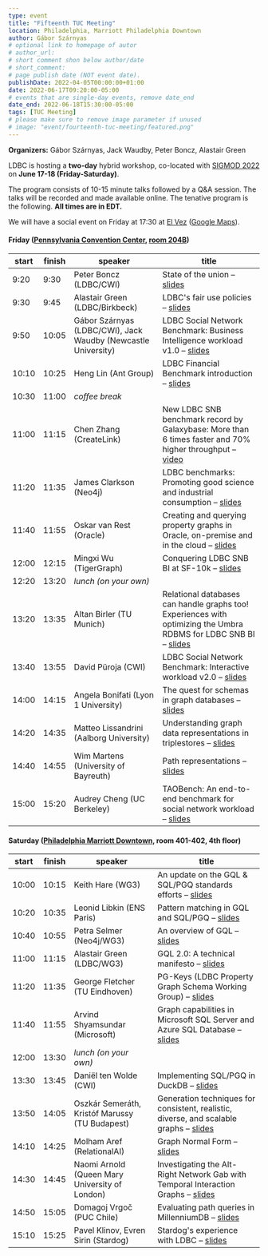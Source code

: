 ```yaml
---
type: event
title: "Fifteenth TUC Meeting"
location: Philadelphia, Marriott Philadelphia Downtown
author: Gábor Szárnyas
# optional link to homepage of autor
# author_url:
# short comment shon below author/date
# short_comment:
# page publish date (NOT event date).
publishDate: 2022-04-05T00:00:00+01:00
date: 2022-06-17T09:20:00-05:00
# events that are single-day events, remove date_end
date_end: 2022-06-18T15:30:00-05:00
tags: [TUC Meeting]
# please make sure to remove image parameter if unused
# image: "event/fourteenth-tuc-meeting/featured.png"
---
```


**Organizers:** Gábor Szárnyas, Jack Waudby, Peter Boncz, Alastair Green

LDBC is hosting a **two-day** hybrid workshop, co-located with [SIGMOD 2022](https://2022.sigmod.org/venue.shtml) on **June 17-18 (Friday-Saturday)**.

The program consists of 10-15 minute talks followed by a Q&A session. The talks will be recorded and made available online.
The tenative program is the following. **All times are in EDT.**

We will have a social event on Friday at 17:30 at [El Vez](https://elvezrestaurant.com/) ([Google Maps](https://g.page/ElVezPhilly)).

#### Friday ([Pennsylvania Convention Center](https://www.paconvention.com/), [room 204B](https://2022.sigmod.org/program.shtml))

| start | finish | speaker                                                       | title |
|-------|--------|---------------------------------------------------------------|-------------------------------------------------------------------------------------------------|
| 9:20  | 9:30   | Peter Boncz (LDBC/CWI)                                        | State of the union – [slides](attachments/peter-boncz-state-of-the-union.pdf) |
| 9:30  | 9:45   | Alastair Green (LDBC/Birkbeck)                                | LDBC's fair use policies – [slides](attachments/alastair-green-fair-use-of-the-ldbc-trademark.pdf) |
| 9:50  | 10:05  | Gábor Szárnyas (LDBC/CWI), Jack Waudby (Newcastle University) | LDBC Social Network Benchmark: Business Intelligence workload v1.0 – [slides](attachments/gabor-szarnyas-ldbc-snb-bi.pdf) |
| 10:10 | 10:25  | Heng Lin (Ant Group)                                          | LDBC Financial Benchmark introduction – [slides](attachments/heng-lin-ldbc-financial-benchmark-introduction.pdf) |
| 10:30 | 11:00  | _coffee break_                                                | |
| 11:00 | 11:15  | Chen Zhang (CreateLink)                                       | New LDBC SNB benchmark record by Galaxybase: More than 6 times faster and 70% higher throughput – [video](https://youtu.be/sMzTsb8iw_Y) |
| 11:20 | 11:35  | James Clarkson (Neo4j)                                        | LDBC benchmarks: Promoting good science and industrial consumption – [slides](attachments/james-clarkson-ldbc-benchmarks-promoting-good-science-and-industrial-consumption.pdf) |
| 11:40 | 11:55  | Oskar van Rest (Oracle)                                       | Creating and querying property graphs in Oracle, on-premise and in the cloud – [slides](attachments/oskar-van-rest-creating-and-querying-property-graphs-in-oracle-on-premise-and-in-the-cloud.pdf) |
| 12:00 | 12:15  | Mingxi Wu (TigerGraph)                                        | Conquering LDBC SNB BI at SF-10k – [slides](attachments/mingxi-wu-conquering-ldbc-snb-bi-at-sf10k.pdf) |
| 12:20 | 13:20  | _lunch (on your own)_                                         | |
| 13:20 | 13:35  | Altan Birler (TU Munich)                                      | Relational databases can handle graphs too! Experiences with optimizing the Umbra RDBMS for LDBC SNB BI – [slides](attachments/altan-birler-relational-databases-can-handle-graphs-too.pdf) |
| 13:40 | 13:55  | David Püroja (CWI)                                            | LDBC Social Network Benchmark: Interactive workload v2.0 – [slides](attachments/david-puroja-ldbc-snb-interactive-workload-v2.0.pdf) |
| 14:00 | 14:15  | Angela Bonifati (Lyon 1 University)                           | The quest for schemas in graph databases – [slides](attachments/angela-bonifati-the-quest-for-schemas-in-graph-databases.pdf) |
| 14:20 | 14:35  | Matteo Lissandrini (Aalborg University)                       | Understanding graph data representations in triplestores – [slides](attachments/) |
| 14:40 | 14:55  | Wim Martens (University of Bayreuth)                          | Path representations – [slides](attachments/wim-martens-path-representations.pdf) |
| 15:00 | 15:20  | Audrey Cheng	(UC Berkeley)                                    | TAOBench: An end-to-end benchmark for social network workload – [slides](attachments/) |


#### Saturday ([Philadelphia Marriott Downtown](), room 401-402, 4th floor)

| start | finish | speaker                                                  | title |
|-------|--------|----------------------------------------------------------|---------------------------------------------------------------------------------------|
| 10:00	| 10:15  | Keith Hare (WG3)                                         | An update on the GQL & SQL/PGQ standards efforts  – [slides](attachments/keith-hare-property-graph-standards-process-and-timing.pdf) |
| 10:20	| 10:35  | Leonid Libkin (ENS Paris)                                | Pattern matching in GQL and SQL/PGQ  – [slides](attachments/pattern-matching-in-gql-and-sql-pgq.pdf) |
| 10:40	| 10:55  | Petra Selmer (Neo4j/WG3)                                 | An overview of GQL – [slides](attachments/petra-selmer-towards-gql-v1-a-property-graph-query-language-standard.pdf) |
| 11:00	| 11:15  | Alastair Green (LDBC/WG3)                                | GQL 2.0: A technical manifesto – [slides](attachments/alastair-green-gql-2.0-a-technical-manifesto.pdf) |
| 11:20	| 11:35  | George Fletcher (TU Eindhoven)                           | PG-Keys (LDBC Property Graph Schema Working Group) – [slides](attachments/george-fletcher-pg-keys-keys-for-property-graphs.pdf) |
| 11:40	| 11:55  | Arvind Shyamsundar (Microsoft)                           | Graph capabilities in Microsoft SQL Server and Azure SQL Database – [slides](attachments/arvind-shyamsundar-graph-capabilities-in-microsoft-sql-server-and-azure-database.pdf) |
| 12:00	| 13:30  | _lunch (on your own)_                                    | |
| 13:30	| 13:45  | Daniël ten Wolde (CWI)                                   | Implementing SQL/PGQ in DuckDB – [slides](attachments/daniel-ten-wolde-implementing-sql-pgq-in-duckdb.pdf) |
| 13:50	| 14:05  | Oszkár Semeráth, Kristóf Marussy (TU Budapest)           | Generation techniques for consistent, realistic, diverse, and scalable graphs – [slides](attachments/oszkar-semerath-generation-techniques-for-consistent-realistic-diverse-and-scalable-graphs.pdf) |
| 14:10	| 14:25  | Molham Aref (RelationalAI)                               | Graph Normal Form – [slides](attachments/) |
| 14:30	| 14:45  | Naomi Arnold (Queen Mary University of London)           | Investigating the Alt-Right Network Gab with Temporal Interaction Graphs – [slides](attachments/) |
| 14:50	| 15:05  | Domagoj Vrgoč (PUC Chile)                                | Evaluating path queries in MillenniumDB – [slides](attachments/domagoj-vrgoc-regular-path-queries-in-millenniumdb.pdf) |
| 15:10	| 15:25  | Pavel Klinov, Evren Sirin (Stardog)                      | Stardog's experience with LDBC – [slides](attachments/) |
